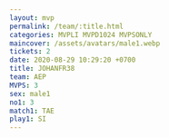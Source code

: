 ```yaml
---
layout: mvp
permalink: /team/:title.html
categories: MVPLI MVPD1024 MVPSONLY
maincover: /assets/avatars/male1.webp
tickets: 2
date: 2020-08-29 10:29:20 +0700
title: JOHANFR38
team: AEP
MVPS: 3
sex: male1
no1: 3
match1: TAE
play1: SI
---
```

